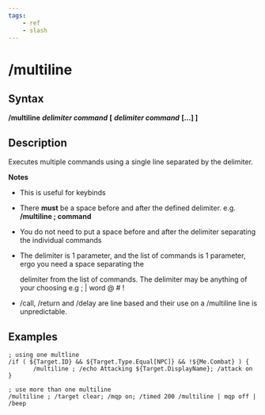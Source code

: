 ```yaml
---
tags:
    - ref
    - slash
---
```

# /multiline

## Syntax

**/multiline** _**delimiter command**_ **\[** _**delimiter command**_ **\[...] ]**

## Description

Executes multiple commands using a single line separated by the delimiter.

**Notes**

* This is useful for keybinds
* There **must** be a space before and after the defined delimiter. e.g. **/multiline ; command**
* You do not need to put a space before and after the delimiter separating the individual commands
*   The delimiter is 1 parameter, and the list of commands is 1 parameter, ergo you need a space separating the

    delimiter from the list of commands. The delimiter may be anything of your choosing e.g ; | word @ # !&#x20;
* /call, /return and /delay are line based and their use on a /multiline line is unpredictable.

## Examples

```
; using one multline
/if ( ${Target.ID} && ${Target.Type.Equal[NPC]} && !${Me.Combat} ) {
       /multiline ; /echo Attacking ${Target.DisplayName}; /attack on
}

; use more than one multiline
/multiline ; /target clear; /mqp on; /timed 200 /multiline | mqp off | /beep
```

